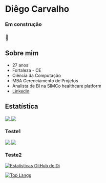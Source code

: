 # Diêgo Carvalho
### Em construção <h3> :construction:


## **Sobre mim**
* 27 anos
* Fortaleza - CE
* Ciência da Computação
* MBA Gerenciamento de Projetos
* Analista de BI na SIMCo healthcare platform
* [LinkedIn](https://www.linkedin.com/in/diegocarvalhof/)




## **Estatística**
<a href="https://github.com/DiCarvalhof/github-readme-stats">
  <img align="center" src="https://github-readme-stats.vercel.app/api?username=DiCarvalhof&show_icons=true&theme=dark"/>
</a>


<a href="https://github.com/DiCarvalhof/github-readme-stats">
  <img align="center" src="https://github-readme-stats.vercel.app/api/top-langs/?username=DiCarvalhof&theme=dark"/>
</a>

### Teste1
<a href="https://github.com/DiCarvalhof/github-readme-stats">
  <img align="center" src="https://github-readme-stats.vercel.app/api/pin/?username=DiCarvalhof&repo=github-readme-stats"/>
</a>

<a href="https://github.com/DiCarvalhof/convoychat">
  <img align="center" src ="https://github-readme-stats.vercel.app/api/pin/?username=DiCarvalhof&repo=convoychat"/>
</a>


### Teste2
[![Estatísticas GitHub de Di](https://github-readme-stats.vercel.app/api?Username=DiCarvalhof)](https://github.com/DiCarvalhof/github-readme-stats)

[![Top Langs](https://github-readme-stats.vercel.app/api/top-langs/?Username=DiCarvalhof&layout=compact)](https://github.com/DiCarvalhof/github-readme-Estatísticas)